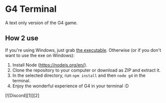 # G4 Terminal
A text only version of the G4 game.

## How 2 use
If you're using Windows, just grab [the executable](https://github.com/Team-G4/g4-terminal/releases/tag/v4.5).
Otherwise (or if you don't want to use the exe on Windows):

1. Install Node (https://nodejs.org/en/).
2. Clone the repository to your computer or download as ZIP and extract it.
3. In the selected directory, run `npm install` and then `node g4` in the terminal.
4. Enjoy the wonderful experience of G4 in your terminal :D

[![Discord][1]][2]
